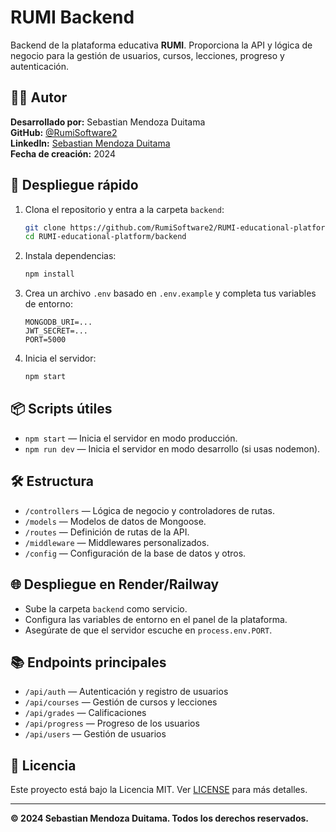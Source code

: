 # RUMI Backend

Backend de la plataforma educativa **RUMI**. Proporciona la API y lógica de negocio para la gestión de usuarios, cursos, lecciones, progreso y autenticación.

## 👨‍💻 Autor
**Desarrollado por:** Sebastian Mendoza Duitama  
**GitHub:** [@RumiSoftware2](https://github.com/RumiSoftware2/RUMI-educational-platform)  
**LinkedIn:** [Sebastian Mendoza Duitama](https://www.linkedin.com/in/sebastian-mendoza-duitama-694845203)  
**Fecha de creación:** 2024

## 🚀 Despliegue rápido

1. Clona el repositorio y entra a la carpeta `backend`:
   ```bash
   git clone https://github.com/RumiSoftware2/RUMI-educational-platform.git
   cd RUMI-educational-platform/backend
   ```

2. Instala dependencias:
   ```bash
   npm install
   ```

3. Crea un archivo `.env` basado en `.env.example` y completa tus variables de entorno:
   ```env
   MONGODB_URI=...
   JWT_SECRET=...
   PORT=5000
   ```

4. Inicia el servidor:
   ```bash
   npm start
   ```

## 📦 Scripts útiles

- `npm start` — Inicia el servidor en modo producción.
- `npm run dev` — Inicia el servidor en modo desarrollo (si usas nodemon).

## 🛠️ Estructura

- `/controllers` — Lógica de negocio y controladores de rutas.
- `/models` — Modelos de datos de Mongoose.
- `/routes` — Definición de rutas de la API.
- `/middleware` — Middlewares personalizados.
- `/config` — Configuración de la base de datos y otros.

## 🌐 Despliegue en Render/Railway

- Sube la carpeta `backend` como servicio.
- Configura las variables de entorno en el panel de la plataforma.
- Asegúrate de que el servidor escuche en `process.env.PORT`.

## 📚 Endpoints principales

- `/api/auth` — Autenticación y registro de usuarios
- `/api/courses` — Gestión de cursos y lecciones
- `/api/grades` — Calificaciones
- `/api/progress` — Progreso de los usuarios
- `/api/users` — Gestión de usuarios

## 📝 Licencia

Este proyecto está bajo la Licencia MIT. Ver [LICENSE](../LICENSE) para más detalles.

---
**© 2024 Sebastian Mendoza Duitama. Todos los derechos reservados.** 